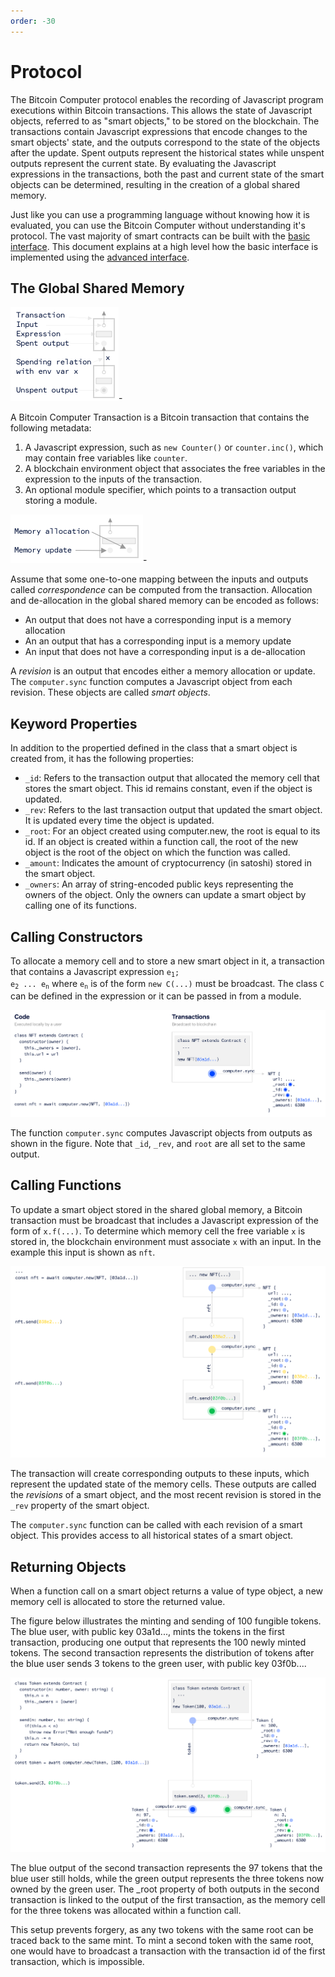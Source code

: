 ```yaml
---
order: -30
---
```


# Protocol

The Bitcoin Computer protocol enables the recording of Javascript program executions within Bitcoin transactions. This allows the state of Javascript objects, referred to as "smart objects," to be stored on the blockchain. The transactions contain Javascript expressions that encode changes to the smart objects' state, and the outputs correspond to the state of the objects after the update. Spent outputs represent the historical states while unspent outputs represent the current state. By evaluating the Javascript expressions in the transactions, both the past and current state of the smart objects can be determined, resulting in the creation of a global shared memory.

Just like you can use a programming language without knowing how it is evaluated, you can use the Bitcoin Computer without understanding it's protocol. The vast majority of smart contracts can be built with the [basic interface](api/#basic). This document explains at a high level how the basic interface is implemented using the [advanced interface](api/#advanced).

## The Global Shared Memory

![](/static/legend@1x.png)-

A Bitcoin Computer Transaction is a Bitcoin transaction that contains the following metadata:
1. A Javascript expression, such as ``new Counter()`` or ``counter.inc()``, which may contain free variables like ``counter``.
2. A blockchain environment object that associates the free variables in the expression to the inputs of the transaction.
3. An optional module specifier, which points to a transaction output storing a module.

![We show corresponding input-output paris vertically aligned.](/static/memory@1x.png)-


Assume that some one-to-one mapping between the inputs and outputs called *correspondence* can be computed from the transaction. Allocation and de-allocation in the global shared memory can be encoded as follows:

* An output that does not have a corresponding input is a memory allocation
* An an output that has a corresponding input is a memory update
* An input that does not have a corresponding input is a de-allocation

A *revision* is an output that encodes either a memory allocation or update. The ``computer.sync`` function computes a Javascript object from each revision. These objects are called *smart objects*.

## Keyword Properties

In addition to the propertied defined in the class that a smart object is created from, it has the following properties:

* ``_id``: Refers to the transaction output that allocated the memory cell that stores the smart object. This id remains constant, even if the object is updated.
* ``_rev``: Refers to the last transaction output that updated the smart object. It is updated every time the object is updated.
* ``_root``: For an object created using computer.new, the root is equal to its id. If an object is created within a function call, the root of the new object is the root of the object on which the function was called.
* ``_amount``: Indicates the amount of cryptocurrency (in satoshi) stored in the smart object.
* ``_owners``: An array of string-encoded public keys representing the owners of the object. Only the owners can update a smart object by calling one of its functions.

## Calling Constructors

To allocate a memory cell and to store a new smart object in it, a transaction that contains a Javascript expression <code>e<sub>1</sub>; e<sub>2</sub> ... e<sub>n</sub></code> where <code>e<sub>n</sub></code> is of the form ``new C(...)`` must be broadcast. The class ``C`` can be defined in the expression or it can be passed in from a module.

![](/static/nft-create@1x.png)

The function ``computer.sync`` computes Javascript objects from outputs as shown in the figure. Note that ``_id``, ``_rev``, and ``root`` are all set to the same output.

## Calling Functions

To update a smart object stored in the shared global memory, a Bitcoin transaction must be broadcast that includes a Javascript expression of the form of ``x.f(...)``. To determine which memory cell the free variable ``x`` is stored in, the blockchain environment must associate ``x`` with an input. In the example this input is shown as ``nft``.

![](/static/nft-update@1x.png)

The transaction will create corresponding outputs to these inputs, which represent the updated state of the memory cells. These outputs are called the *revisions* of a smart object, and the most recent revision is stored in the ``_rev`` property of the smart object.

The ``computer.sync`` function can be called with each revision of a smart object. This provides access to all historical states of a smart object.

## Returning Objects

When a function call on a smart object returns a value of type object, a new memory cell is allocated to store the returned value.

The figure below illustrates the minting and sending of 100 fungible tokens. The blue user, with public key 03a1d..., mints the tokens in the first transaction, producing one output that represents the 100 newly minted tokens. The second transaction represents the distribution of tokens after the blue user sends 3 tokens to the green user, with public key 03f0b....

![](/static/ft-create@1x.png)

The blue output of the second transaction represents the 97 tokens that the blue user still holds, while the green output represents the three tokens now owned by the green user. The _root property of both outputs in the second transaction is linked to the output of the first transaction, as the memory cell for the three tokens was allocated within a function call.

This setup prevents forgery, as any two tokens with the same root can be traced back to the same mint. To mint a second token with the same root, one would have to broadcast a transaction with the transaction id of the first transaction, which is impossible.

<!-- ## Passing Objects as Arguments

Swap

## Creating Sub Objects

Game -->
